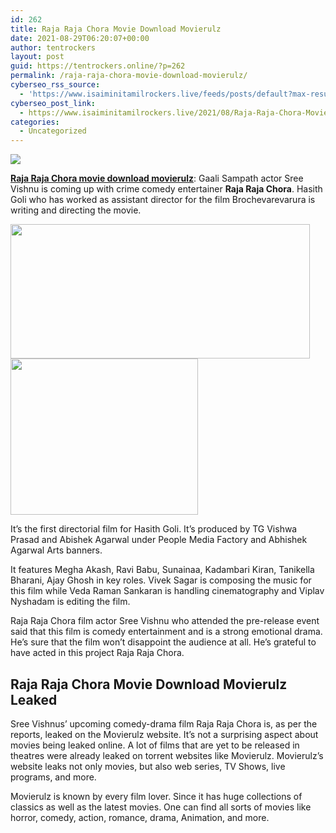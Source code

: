 ```yaml
---
id: 262
title: Raja Raja Chora Movie Download Movierulz
date: 2021-08-29T06:20:07+00:00
author: tentrockers
layout: post
guid: https://tentrockers.online/?p=262
permalink: /raja-raja-chora-movie-download-movierulz/
cyberseo_rss_source:
  - 'https://www.isaiminitamilrockers.live/feeds/posts/default?max-results=150&start-index=1'
cyberseo_post_link:
  - https://www.isaiminitamilrockers.live/2021/08/Raja-Raja-Chora-Movie-Download-Movierulz.html
categories:
  - Uncategorized
---
```

<div class="media_block">
  <img src="https://1.bp.blogspot.com/-49ltslfuhbI/YR8W9W1dVsI/AAAAAAAABJE/PA5x-ydNjXUqn8UBQqcJ14GJBumSSUYngCLcBGAsYHQ/s72-w479-h215-c/Raja-Raja-Chora-movie-download.jpg" class="media_thumbnail" />
</div>

<meta content="Raja Raja Chora movie download movierulz : Gaali Sampath actor Sree Vishnu is coming up with crime comedy entertainer&nbsp; Raja Raja Chora . Has..." name="twitter:description" />

  


<center>
</center>

**[Raja Raja Chora movie download movierulz](https://www.tamilrockerz.online/raja-raja-chora-movie-download-movierulz/)**: Gaali Sampath actor Sree Vishnu is coming up with crime comedy entertainer&nbsp;**Raja Raja Chora**. Hasith Goli who has worked as assistant director for the film Brochevarevarura is writing and directing the movie.

<div class="separator">
  <a href="https://1.bp.blogspot.com/-49ltslfuhbI/YR8W9W1dVsI/AAAAAAAABJE/PA5x-ydNjXUqn8UBQqcJ14GJBumSSUYngCLcBGAsYHQ/s2048/Raja-Raja-Chora-movie-download.jpg" imageanchor="1"><img loading="lazy" border="0" data-original-height="1378" data-original-width="2048" height="215" src="https://1.bp.blogspot.com/-49ltslfuhbI/YR8W9W1dVsI/AAAAAAAABJE/PA5x-ydNjXUqn8UBQqcJ14GJBumSSUYngCLcBGAsYHQ/w479-h215/Raja-Raja-Chora-movie-download.jpg" width="479" /></a>
</div>



<div class="separator">
  <a href="https://www.tamilrockerz.online/raja-raja-chora-movie-download-movierulz/" imageanchor="1"><img loading="lazy" border="0" data-original-height="250" data-original-width="300" height="250" src="https://1.bp.blogspot.com/-nfbzYVobUik/YMlpOerzdgI/AAAAAAAAA3Y/aAupsOUs_WMY6Lv7R1OtZhI6OqaRh-YAwCPcBGAYYCw/s0/e854879156f0849f3d27a89db88ed039.png" width="300" /></a>
</div>

It’s the first directorial film for Hasith Goli. It’s produced by TG Vishwa Prasad and Abishek Agarwal under People Media Factory and Abhishek Agarwal Arts banners.&nbsp;&nbsp;

It features Megha Akash, Ravi Babu, Sunainaa, Kadambari Kiran, Tanikella Bharani, Ajay Ghosh in key roles. Vivek Sagar is composing the music for this film while Veda Raman Sankaran is handling cinematography and Viplav Nyshadam is editing the film.

Raja Raja Chora film actor Sree Vishnu who attended the pre-release event said that this film is comedy entertainment and is a strong emotional drama. He’s sure that the film won’t disappoint the audience at all. He’s grateful to have acted in this project Raja Raja Chora.

<div class="code-block code-block-11">
  <h2>
    <b>Raja Raja Chora Movie Download Movierulz Leaked</b>
  </h2>
  
  <p>
    Sree Vishnus’ upcoming comedy-drama film Raja Raja Chora is, as per the reports, leaked on the Movierulz website. It’s not a surprising aspect about movies being leaked online. A lot of films that are yet to be released in theatres were already leaked on torrent websites like Movierulz. Movierulz’s website leaks not only movies, but also web series, TV Shows, live programs, and more.
  </p>
  
  <p>
    Movierulz is known by every film lover. Since it has huge collections of classics as well as the latest movies. One can find all sorts of movies like horror, comedy, action, romance, drama, Animation, and more.&nbsp;&nbsp;
  </p>
</div>

<center>
</center>